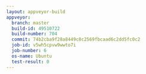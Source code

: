 ```yaml
---
layout: appveyor-build
appveyor:
  branch: master
  build-id: 49510722
  build-number: 704
  commit: 74b2cba9f28a8449c8c2569fbcaad6c2dd5fc0c2
  job-id: v5wh5cpvw9wwto7i
  job-number: 6
  os-name: Ubuntu
  test-result: 0
---
```

